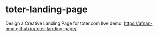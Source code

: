 # toter-landing-page
Design a Creative Landing Page for toter.com
live demo: https://afnan-hmd.github.io/toter-landing-page/
